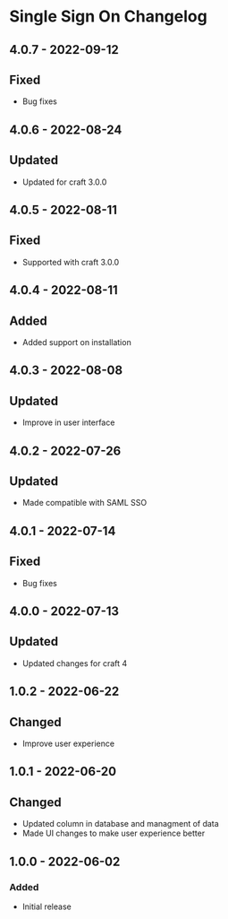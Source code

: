 # Single Sign On Changelog

## 4.0.7 - 2022-09-12
## Fixed
- Bug fixes

## 4.0.6 - 2022-08-24
## Updated
- Updated for craft 3.0.0

## 4.0.5 - 2022-08-11
## Fixed
- Supported with craft 3.0.0

## 4.0.4 - 2022-08-11
## Added
- Added support on installation

## 4.0.3 - 2022-08-08
## Updated
- Improve in user interface

## 4.0.2 - 2022-07-26
## Updated
- Made compatible with SAML SSO

## 4.0.1 - 2022-07-14
## Fixed
- Bug fixes

## 4.0.0 - 2022-07-13
## Updated
- Updated changes for craft 4

## 1.0.2 - 2022-06-22
## Changed
- Improve user experience 

## 1.0.1 - 2022-06-20
## Changed
- Updated column in database and managment of data
- Made UI changes to make user experience better

## 1.0.0 - 2022-06-02
### Added
- Initial release
